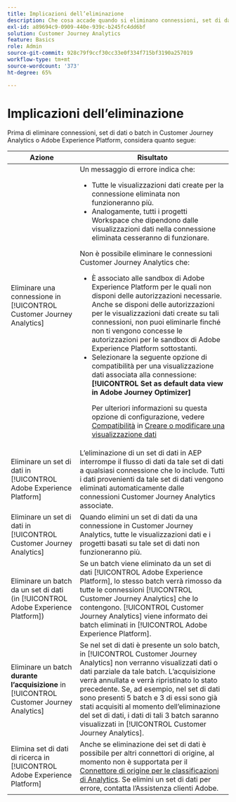 ```yaml
---
title: Implicazioni dell’eliminazione
description: Che cosa accade quando si eliminano connessioni, set di dati o batch in Customer Journey Analytics o Adobe Experience Platform.
exl-id: a89694c9-0909-440e-939c-b245fc4dd6bf
solution: Customer Journey Analytics
feature: Basics
role: Admin
source-git-commit: 928c79f9ccf30cc33e0f334f715bf3190a257019
workflow-type: tm+mt
source-wordcount: '373'
ht-degree: 65%

---
```


# Implicazioni dell’eliminazione

Prima di eliminare connessioni, set di dati o batch in Customer Journey Analytics o Adobe Experience Platform, considera quanto segue:

| Azione | Risultato |
| --- | --- |
| Eliminare una connessione in [!UICONTROL Customer Journey Analytics] | Un messaggio di errore indica che:<ul><li>Tutte le visualizzazioni dati create per la connessione eliminata non funzioneranno più.</li><li> Analogamente, tutti i progetti Workspace che dipendono dalle visualizzazioni dati nella connessione eliminata cesseranno di funzionare.</li></ul>Non è possibile eliminare le connessioni Customer Journey Analytics che: <ul><li>È associato alle sandbox di Adobe Experience Platform per le quali non disponi delle autorizzazioni necessarie. Anche se disponi delle autorizzazioni per le visualizzazioni dati create su tali connessioni, non puoi eliminarle finché non ti vengono concesse le autorizzazioni per le sandbox di Adobe Experience Platform sottostanti.</li><li>Selezionare la seguente opzione di compatibilità per una visualizzazione dati associata alla connessione: **[!UICONTROL Set as default data view in Adobe Journey Optimizer]**<p>Per ulteriori informazioni su questa opzione di configurazione, vedere [Compatibilità](/help/data-views/create-dataview.md#compatibility) in [Creare o modificare una visualizzazione dati](/help/data-views/create-dataview.md)</p></li></ul> |
| Eliminare un set di dati in [!UICONTROL Adobe Experience Platform] | L’eliminazione di un set di dati in AEP interrompe il flusso di dati da tale set di dati a qualsiasi connessione che lo include. Tutti i dati provenienti da tale set di dati vengono eliminati automaticamente dalle connessioni Customer Journey Analytics associate. |
| Eliminare un set di dati in [!UICONTROL Customer Journey Analytics] | Quando elimini un set di dati da una connessione in Customer Journey Analytics, tutte le visualizzazioni dati e i progetti basati su tale set di dati non funzioneranno più. |
| Eliminare un batch da un set di dati (in [!UICONTROL Adobe Experience Platform]) | Se un batch viene eliminato da un set di dati [!UICONTROL Adobe Experience Platform], lo stesso batch verrà rimosso da tutte le connessioni [!UICONTROL Customer Journey Analytics] che lo contengono. [!UICONTROL Customer Journey Analytics] viene informato dei batch eliminati in [!UICONTROL Adobe Experience Platform]. |
| Eliminare un batch **durante l’acquisizione** in [!UICONTROL Customer Journey Analytics] | Se nel set di dati è presente un solo batch, in [!UICONTROL Customer Journey Analytics] non verranno visualizzati dati o dati parziale da tale batch. L’acquisizione verrà annullata e verrà ripristinato lo stato precedente. Se, ad esempio, nel set di dati sono presenti 5 batch e 3 di essi sono già stati acquisiti al momento dell’eliminazione del set di dati, i dati di tali 3 batch saranno visualizzati in [!UICONTROL Customer Journey Analytics]. |
| Elimina set di dati di ricerca in [!UICONTROL Adobe Experience Platform] | Anche se eliminazione dei set di dati è possibile per altri connettori di origine, al momento non è supportata per il [Connettore di origine per le classificazioni di Analytics](https://experienceleague.adobe.com/docs/experience-platform/sources/ui-tutorials/create/adobe-applications/classifications.html?lang=it). Se elimini un set di dati per errore, contatta l’Assistenza clienti Adobe. |
